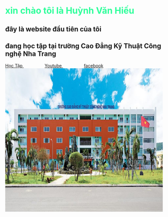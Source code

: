 <html>
 <head>
    <body background="aaa.jpg">
<h1 style="color:#2EFE9A;">xin chào tôi là Huỳnh Văn Hiếu </h1>
  <h2> đây là website đầu tiên của tôi </h2>
  <h2> đang học tập tại trường Cao Đẳng Kỹ Thuật Công nghệ Nha Trang </h2>
<a href="https://huynhvanhieuu.github.io/index2.html"> Học Tập </a>&nbsp;&nbsp;&nbsp;&nbsp;&nbsp;&nbsp;&nbsp;&nbsp;&nbsp;&nbsp;&nbsp;&nbsp;&nbsp;&nbsp;&nbsp;&nbsp;
 <a href="https://www.youtube.com/"> Youtube </a>&nbsp;&nbsp;&nbsp;&nbsp;&nbsp;&nbsp;&nbsp;&nbsp;&nbsp;&nbsp;&nbsp;&nbsp;&nbsp;&nbsp;&nbsp;&nbsp;
  <a href="https://www.facebook.com/huynhvanhieuu"> facebook </a> 
  
 </head> 
   <img src="22.jpg" alt="c" width="660" height="460">
   </html>
